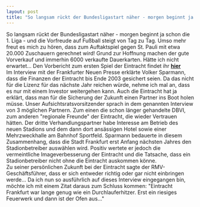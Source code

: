 ```yaml
---
layout: post
title: "So langsam rückt der Bundesligastart näher - morgen beginnt ja schon die 1."
---
```


So langsam rückt der Bundesligastart näher - morgen beginnt ja schon die 1. Liga - und die Vorfreude auf Fußball steigt von Tag zu Tag. Umso mehr freut es mich zu hören, dass zum Auftaktspiel gegen St. Pauli mit etwa 20.000 Zuschauern gerechnet wird! Grund zur Hoffnung machen der gute Vorverkauf und immerhin 6000 verkaufte Dauerkarten. Hätte ich nicht erwartet... Den Vorbericht zum ersten Spiel der Eintracht findet ihr [**hier**](http://www.eintracht-stats.de/daily/df_vorb.shtml)  
Im Interview mit der Frankfurter Neuen Presse erklärte Volker Sparmann, dass die Finanzen der Eintracht bis Ende 2003 gesichert seien. Da das nicht für die Lizenz für das nächste Jahr reichen würde, nehme ich mal an, dass es nur mit einem Investor weitergehen kann. Auch die Eintracht hat ja erklärt, dass man für die Sicherung der Zukunft einen Partner ins Boot holen müsse. Unser Aufsichtsratsvorsitzender sprach in dem genannten Interview von 3 möglichen Partnern. Zum einen die schon länger gehandelte DBVI, zum anderen "regionale Freunde" der Eintracht, die wieder Vertrauen hätten. Der dritte Verhandlungspartner habe Interesse am Betrieb des neuen Stadions und dem dann dort ansässigen Hotel sowie einer Mehrzweckhalle am Bahnhof Sportfeld. Sparmann bedauerte in diesem Zusammenhang, dass die Stadt Frankfurt erst Anfang nächsten Jahres den Stadionbetreiber auswählen wird. Positiv wertete er jedoch die vermeintliche Imageverbesserung der Eintracht und die Tatsache, dass ein Stadionbetreiber nicht ohne die Eintracht auskommen könne.  
Zu seiner persönlichen Zukunft bei der Eintracht sagte der RMV-Geschäftsführer, dass er sich entweder richtig oder gar nicht einbringen werde... Da ich nun so ausführlich auf dieses Interview eingegangen bin, möchte ich mit einem Zitat daraus zum Schluss kommen: "Eintracht Frankfurt war lange genug wie ein Durchlauferhitzer. Erst ein riesiges Feuerwerk und dann ist der Ofen aus..."
